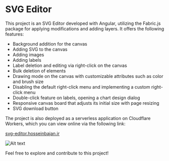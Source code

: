 # SVG Editor

This project is an SVG Editor developed with Angular, utilizing the Fabric.js package for applying modifications and adding layers. It offers the following features:

- Background addition for the canvas
- Adding SVG to the canvas
- Adding images
- Adding labels
- Label deletion and editing via right-click on the canvas
- Bulk deletion of elements
- Drawing mode on the canvas with customizable attributes such as color and brush size
- Disabling the default right-click menu and implementing a custom right-click menu
- Double-click feature on labels, opening a chart design dialog
- Responsive canvas board that adjusts its initial size with page resizing
- SVG download button

The project is also deployed as a serverless application on Cloudflare Workers, which you can view online via the following link:

[svg-editor.hosseinbajan.ir](https://svg-editor.hosseinbajan.ir/)

![Alt text](https://i.ibb.co/0tLqwc9/Screenshot-from-2024-04-14-19-20-42.png)


Feel free to explore and contribute to this project!

